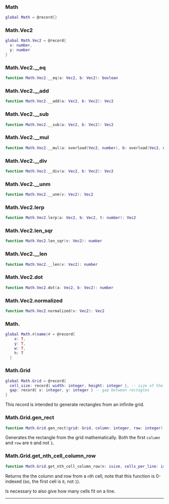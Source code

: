### Math

```lua
global Math = @record{}
```



### Math.Vec2

```lua
global Math.Vec2 = @record{
  x: number,
  y: number
}
```



### Math.Vec2.__eq

```lua
function Math.Vec2.__eq(a: Vec2, b: Vec2): boolean
```



### Math.Vec2.__add

```lua
function Math.Vec2.__add(a: Vec2, b: Vec2): Vec2
```



### Math.Vec2.__sub

```lua
function Math.Vec2.__sub(a: Vec2, b: Vec2): Vec2
```



### Math.Vec2.__mul

```lua
function Math.Vec2.__mul(a: overload(Vec2, number), b: overload(Vec2, number)): Vec2
```



### Math.Vec2.__div

```lua
function Math.Vec2.__div(a: Vec2, b: Vec2): Vec2
```



### Math.Vec2.__unm

```lua
function Math.Vec2.__unm(v: Vec2): Vec2
```



### Math.Vec2.lerp

```lua
function Math.Vec2.lerp(a: Vec2, b: Vec2, t: number): Vec2
```



### Math.Vec2.len_sqr

```lua
function Math.Vec2.len_sqr(v: Vec2): number
```



### Math.Vec2.__len

```lua
function Math.Vec2.__len(v: Vec2): number
```



### Math.Vec2.dot

```lua
function Math.Vec2.dot(a: Vec2, b: Vec2): number
```



### Math.Vec2.normalized

```lua
function Math.Vec2.normalized(v: Vec2): Vec2
```



### Math.

```lua
global Math.#|name|# = @record{
    x: T,
    y: T,
    w: T,
    h: T
  }
```



### Math.Grid

```lua
global Math.Grid = @record{
  cell_size: record{ width: integer, height: integer }, -- size of the rectangles
  gap: record{ x: integer, y: integer } -- gap between rectagles
}
```

This record is intended to generate rectangles from an infinite grid.

### Math.Grid.gen_rect

```lua
function Math.Grid.gen_rect(grid: Grid, column: integer, row: integer): Math.Rect
```

Generates the rectangle from the grid mathematically. Both the first `column` and `row` are `0` and not `1`.

### Math.Grid.get_nth_cell_column_row

```lua
function Math.Grid.get_nth_cell_column_row(n: isize, cells_per_line: isize): (isize, isize)
```

Returns the the column and row from a `n`th cell, note that this function is 0-indexed (so, the first cell is `0`, not `1`).

Is necessary to also give how many cells fit on a line.

---
